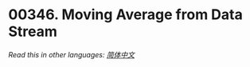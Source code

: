 # 00346. Moving Average from Data Stream

  _Read this in other languages:_
    [_简体中文_](README.zh-CN.md)

